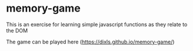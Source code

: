 # memory-game
This is an exercise for learning simple javascript functions as they relate to the DOM

The game can be played here (https://dixls.github.io/memory-game/)